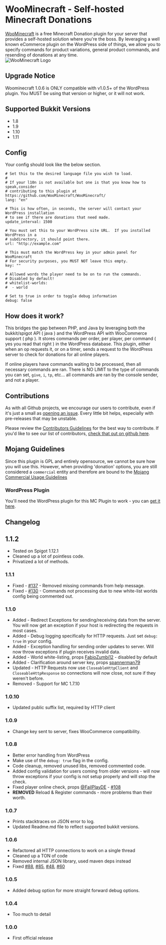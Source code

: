 # WooMinecraft - Self-hosted Minecraft Donations

[WooMinecraft](http://woominecraft.com) is a free Minecraft Donation plugin for your server that provides a self-hosted solution where you're the boss.  By leveraging a well known eCommerce plugin on the
WordPress side of things, we allow you to specify commands for product variations, general product commands, and resending of donations at any time.   
![WooMinecraft Logo](https://raw.githubusercontent.com/WooMinecraft/WooMinecraft/dev-nightly/src/main/resources/wmc-logo.jpg)

## Upgrade Notice
Woominecraft 1.0.6 is ONLY compatible with v1.0.5+ of the WordPress plugin. You MUST be using that version or higher, or it will not work.  

## Supported Bukkit Versions
* 1.8
* 1.9
* 1.10
* 1.11

## Config
Your config should look like the below section.
```
# Set this to the desired language file you wish to load.
#
# If your l10n is not available but one is that you know how to speak,consider
# contributing to this plugin at https://github.com/WooMinecraft/WooMinecraft/
lang: "en"

# This is how often, in seconds, the server will contact your WordPress installation
# to see if there are donations that need made.
update_interval: 1500

# You must set this to your WordPress site URL.  If you installed WordPress in a
# subdirectory, it should point there.
url: "http://example.com"

# This must match the WordPress key in your admin panel for WooMinecraft
# For security purposes, you MUST NOT leave this empty.
key: ""

# Allowed words the player need to be on to run the commands.
# Disabled by default!
# whitelist-worlds:
#  - world

# Set to true in order to toggle debug information
debug: false
```

## How does it work?
This bridges the gap between PHP, and Java by leveraging both the bukkit/spigot API ( java ) and the WordPress API with WooCommerce support ( php ). It stores commands
per order, per player, per command ( yes you read that right ) in the WordPress database.  This plugin, either when an op requests it, or on a timer, sends a request to
the WordPress server to check for donations for all online players.

If online players have commands waiting to be processed, then all necessary commands are ran.  There is NO LIMIT to the type of commands you can set, `give`, `i`, `tp`, etc... all commands are ran
by the console sender, and not a player.

## Contributions

As with all Github projects, we encourage our users to contribute, even if it's just a small as [opening an issue](https://github.com/WooMinecraft/WooMinecraft).  Every little bit helps, especially with pre-releases
that may be unstable.

Please review the [Contributors Guidelines](https://github.com/WooMinecraft/WooMinecraft/blob/master/CONTRIBUTING.md) for the best way to contribute. If you'd like to see our list of contributors, [check that out on github here](https://github.com/WooMinecraft/WooMinecraft/graphs/contributors).

## Mojang Guidelines
Since this plugin is GPL and entirely opensource, we cannot be sure how you will use this. However, when providing 'donation' options, you are still considered a 
`commercial` entity and therefore are bound to the [Mojang Commercial Usage Guidelines](https://account.mojang.com/terms#commercial)

### WordPress Plugin
You'll need the WordPress plugin for this MC Plugin to work - you can [get it here](https://github.com/WooMinecraft/woominecraft-wp).

## Changelog

## 1.1.2
* Tested on Spigot 1.12.1
* Cleaned up a lot of pointless code.
* Privatized a lot of methods.


### 1.1.1
* Fixed - [#137](https://github.com/WooMinecraft/WooMinecraft/issues/137) - Removed missing commands from help message.
* Fixed - [#130](https://github.com/WooMinecraft/WooMinecraft/issues/130) - Commands not processing due to new white-list worlds config being commented out.

### 1.1.0
* Added - Redirect Exceptions for sending/receiving data from the server. You will now get an exception if your host is redirecting the requests in most cases.
* Added - Debug logging specifically for HTTP requests. Just set `debug: true` in your config.
* Added - Exception handling for sending order updates to server. Will now throw exceptions if plugin receives invalid data.
* Added - World white-listing, props [FabioZumbi12](https://github.com/WooMinecraft/WooMinecraft/pull/117) - disabled by default
* Added - Clarification around server key, props [spannerman79](https://github.com/WooMinecraft/WooMinecraft/pull/119)
* Updated - HTTP Requests now use `CloseableHttpClient` and `CloseableHttpResponse` so connections will now close, not sure if they weren't before.
* Removed - Support for MC 1.7.10

### 1.0.10
* Updated public suffix list, required by HTTP client

### 1.0.9
* Change key sent to server, fixes WooCommerce compatibility.

### 1.0.8
* Better error handling from WordPress
* Make use of the `debug: true` flag in the config.
* Code cleanup, removed unused libs, removed commented code.
* Added config validation for users coming from older versions - will now throw exceptions if your config is not setup properly and will stop the check.
* Fixed player online check, props [@FailPlayDE](https://github.com/FailPlayDE) - [#108](https://github.com/WooMinecraft/WooMinecraft/pull/108)
* **REMOVED** Reload & Register commands - more problems than their worth.

### 1.0.7
* Prints stacktraces on JSON error to log.
* Updated Readme.md file to reflect supported bukkit versions.

### 1.0.6
* Refactored all HTTP connections to work on a single thread
* Cleaned up a TON of code
* Removed internal JSON library, used maven deps instead
* Fixed [#88](https://github.com/WooMinecraft/WooMinecraft/issues/88), [#85](https://github.com/WooMinecraft/WooMinecraft/issues/85), [#48](https://github.com/WooMinecraft/WooMinecraft/issues/48), [#60](https://github.com/WooMinecraft/WooMinecraft/issues/60)

### 1.0.5
* Added debug option for more straight forward debug options.

### 1.0.4
* Too much to detail

### 1.0.0
* First official release